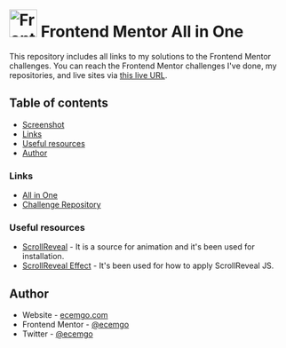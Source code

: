 # <img src="https://user-images.githubusercontent.com/13468728/222973742-9133bdb5-61f0-4f53-8b08-bb3c349e2056.png" title="Frontend Mentor" alt="Frontend Mentor" width="50" height="50"/> Frontend Mentor All in One

This repository includes all links to my solutions to the Frontend Mentor challenges. You can reach the Frontend Mentor challenges I've done, my repositories, and live sites via [this live URL]().

## Table of contents

- [Screenshot](#screenshot)
- [Links](#links)
- [Useful resources](#useful-resources)
- [Author](#author)

### Links

- [All in One](https://frontend-mentor-challenges-solutions.netlify.app/)
- [Challenge Repository](https://github.com/ecemgo/frontend-mentor-challenges)

### Useful resources

- [ScrollReveal](https://scrollrevealjs.org/) - It is a source for animation and it's been used for installation.
- [ScrollReveal Effect](https://www.youtube.com/watch?v=Zwa5z9Ws7y4) - It's been used for how to apply ScrollReveal JS.

## Author

- Website - [ecemgo.com](https://www.ecemgo.com/)
- Frontend Mentor - [@ecemgo](https://www.frontendmentor.io/profile/ecemgo)
- Twitter - [@ecemgo](https://twitter.com/ecemgo)
